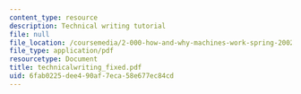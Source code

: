 ```yaml
---
content_type: resource
description: Technical writing tutorial
file: null
file_location: /coursemedia/2-000-how-and-why-machines-work-spring-2002/6fab0225dee490af7eca58e677ec84cd_technicalwriting_fixed.pdf
file_type: application/pdf
resourcetype: Document
title: technicalwriting_fixed.pdf
uid: 6fab0225-dee4-90af-7eca-58e677ec84cd
---
```

